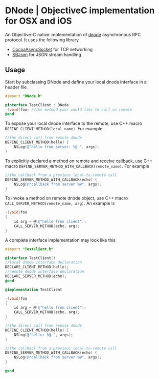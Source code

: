 # DNode | ObjectiveC implementation for OSX and iOS

An Objective-C native implementation of [dnode](http://github.com/substack/dnode) asynchronous RPC protocol. It uses the following library 
* [CocoaAsyncSocket](https://github.com/robbiehanson/CocoaAsyncSocket) for TCP networking
* [SBJson](https://github.com/stig/json-framework) for JSON stream handling

## Usage

Start by subclassing DNode and define your local dnode interface in a header file.

```objective-c
#import "DNode.h"

@interface TestClient : DNode
-(void)foo; //the method your would like to call on remote
@end
```

To expose your local dnode interface to the remote, use C++ macro `DEFINE_CLIENT_METHOD(local_name)`. For example
```objective-c
//the direct call from remote dnode
DEFINE_CLIENT_METHOD(hello) {
    NSLog(@"hello from server: %@ ", args); 
}
```

To explicitly declared a method on remote and receive callback, use C++ macro `DEFINE_SERVER_METHOD_WITH_CALLBACK(remote_name)`. For example

```objective-c
//the callback from a previous local-to-remote call
DEFINE_SERVER_METHOD_WITH_CALLBACK(echo) {
    NSLog(@"callback from server %@", args);
}
```

To invoke a method on remote dnode object, use C++ macro `CALL_SERVER_METHOD(remote_name, arg)`. An example is 
```objective-c
-(void)foo
{
    id arg = @[@"hello from client"];
    CALL_SERVER_METHOD(echo, arg);
}
```

A complete interface implementation may look like this 
```objective-c
#import "TestClient.h"

@interface TestClient()
//local dnode interface declaration
DECLARE_CLIENT_METHOD(hello);
//remote dnode interface declaration
DECLARE_SERVER_METHOD(echo);
@end

@implementation TestClient

-(void)foo
{
    id arg = @[@"hello from client"];
    CALL_SERVER_METHOD(echo, arg);
}

//the direct call from remote dnode
DEFINE_CLIENT_METHOD(hello) {
    NSLog(@"hello: %@ ", args);
}

//the callback from a previous local-to-remote call
DEFINE_SERVER_METHOD_WITH_CALLBACK(echo) {
    NSLog(@"callback from server %@", args);
}

@end
```